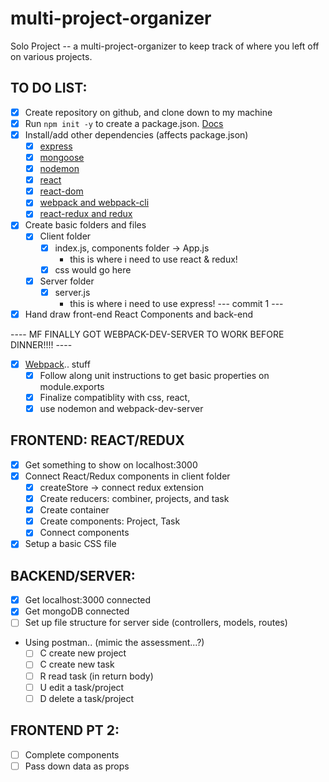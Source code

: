 # multi-project-organizer
Solo Project -- a multi-project-organizer to keep track of where you left off on various projects.

## TO DO LIST:
- [X] Create repository on github, and clone down to my machine
- [X] Run `npm init -y` to create a package.json. [Docs](https://docs.npmjs.com/cli/v6/commands/npm-init)
- [X] Install/add other dependencies (affects package.json)
  - [X] [express](https://www.npmjs.com/package/express)
  - [X] [mongoose](https://www.npmjs.com/package/mongoose)
  - [X] [nodemon](https://www.npmjs.com/package/nodemon)
  - [X] [react](https://www.npmjs.com/package/react)
  - [X] [react-dom](https://www.npmjs.com/package/react-dom)
  - [X] [webpack and webpack-cli](https://webpack.js.org/guides/getting-started/)
  - [X] [react-redux and redux](https://www.npmjs.com/package/react-redux)
- [X] Create basic folders and files
  - [X] Client folder
    - [X] index.js, components folder -> App.js
      - this is where i need to use react & redux!
    - [X] css would go here
  - [X] Server folder
    - [X] server.js
      - this is where i need to use express!
--- commit 1 ---
- [X] Hand draw front-end React Components and back-end

---- MF FINALLY GOT WEBPACK-DEV-SERVER TO WORK BEFORE DINNER!!!! ----

- [X] [Webpack](https://webpack.js.org/concepts/).. stuff
  - [X] Follow along unit instructions to get basic properties on module.exports
  - [X] Finalize compatiblity with css, react, 
  - [X] use nodemon and webpack-dev-server

## FRONTEND: REACT/REDUX 
- [X] Get something to show on localhost:3000
- [X] Connect React/Redux components in client folder
  - [X] createStore -> connect redux extension
  - [X] Create reducers: combiner, projects, and task
  - [X] Create container
  - [X] Create components: Project, Task
  - [X] Connect components
- [X] Setup a basic CSS file

## BACKEND/SERVER:
  - [X] Get localhost:3000 connected
  - [X] Get mongoDB connected
  - [ ] Set up file structure for server side (controllers, models, routes)
  - Using postman.. (mimic the assessment...?)
    - [ ] C create new project
    - [ ] C create new task
    - [ ] R read task (in return body)
    - [ ] U edit a task/project
    - [ ] D delete a task/project

## FRONTEND PT 2:
- [ ] Complete components
- [ ] Pass down data as props